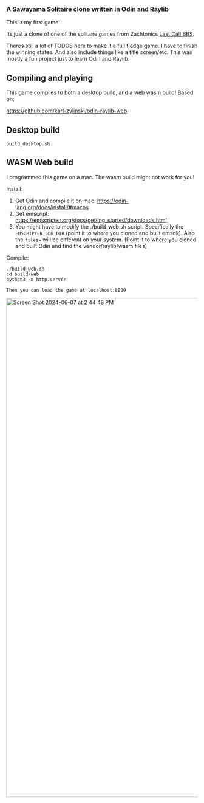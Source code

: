 ### A Sawayama Solitaire clone written in Odin and Raylib

This is my first game!

Its just a clone of one of the solitaire games from Zachtonics [Last Call BBS](https://store.steampowered.com/app/1511780/Last_Call_BBS).

Theres still a lot of TODOS here to make it a full fledge game. I have to finish the winning states. And also include things like
a title screen/etc. This was mostly a fun project just to learn Odin and Raylib.

## Compiling and playing

This game compiles to both a desktop build, and a web wasm build! Based on:

https://github.com/karl-zylinski/odin-raylib-web


## Desktop build
```
build_desktop.sh
```

## WASM Web build

I programmed this game on a mac. The wasm build might not work for you!

Install:
1) Get Odin and compile it on mac: https://odin-lang.org/docs/install/#macos
2) Get emscript: https://emscripten.org/docs/getting_started/downloads.html
3) You might have to modify the ./build_web.sh script. Specifically the `EMSCRIPTEN_SDK_DIR` (point it to where you cloned and built emsdk). Also the `files=` will be different on your system. (Point it to where you cloned and built Odin and find the vendor/raylib/wasm files)

Compile:
```
./build_web.sh
cd build/web
python3 -m http.server

Then you can load the game at localhost:8000
```

<img width="1313" alt="Screen Shot 2024-06-07 at 2 44 48 PM" src="https://github.com/mawaldne/solitrouble/assets/40419/dfbfcb80-d7d9-4c56-8932-895f9ecccba8">
